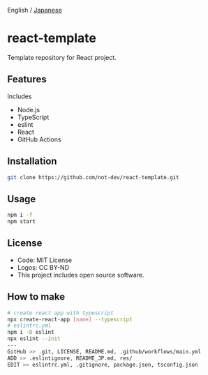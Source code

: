 English / [Japanese](./README_JP.md)

<!-- ![](./res/) -->

# react-template

Template repository for React project.

## Features

Includes

* Node.js
* TypeScript
* eslint
* React
* GitHub Actions

## Installation

```sh
git clone https://github.com/not-dev/react-template.git
```

## Usage

```sh
npm i -f
npm start
```

## License

* Code: MIT License
* Logos: CC BY-ND
* This project includes open source software.

## How to make

```sh
# create react app with typescript
npx create-react-app [name] --typescript
# eslintrc.yml
npm i -D eslint
npx eslint --init
---
GitHub >> .git, LICENSE, README.md, .github/workflows/main.yml
ADD >> .eslintignore, README_JP.md, res/
EDIT >> eslintrc.yml, .gitignore, package.json, tsconfig.json
```
